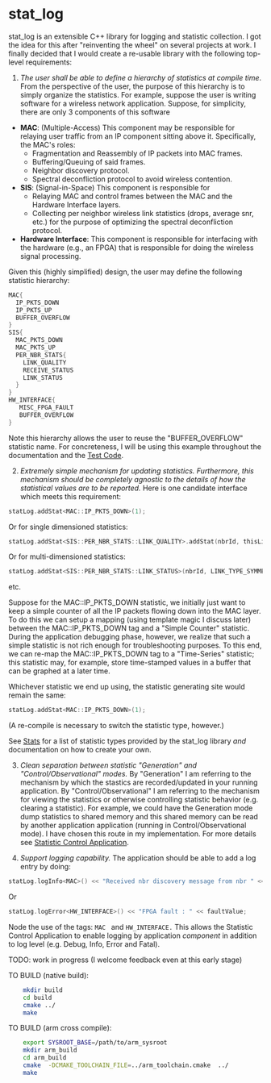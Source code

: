 stat_log
========

stat_log is an extensible C++ library for logging and statistic collection. I got the idea for this after
"reinventing the wheel" on several projects at work.  I finally decided that I would create a re-usable 
library with the following top-level requirements:

1. _The user shall be able to define a hierarchy of statistics at compile time_. From the perspective of the user, the
   purpose of this hierarchy is to simply organize the statistics.  For example, suppose the user is writing software
   for a wireless network application.  Suppose, for simplicity, there are only 3 components of this software
  * **MAC**: (Multiple-Access)  This component may be responsible for relaying user traffic from an IP component sitting above it. 
    Specifically, the MAC's roles: 
      * Fragmentation and Reassembly of IP packets into MAC frames.
      * Buffering/Queuing of said frames.
      * Neighbor discovery protocol.
      * Spectral deconfliction protocol to avoid wireless contention.
  * **SIS**: (Signal-in-Space) This component is responsible for
      * Relaying MAC and control frames between the MAC and the Hardware Interface layers.
      * Collecting per neighbor wireless link statistics (drops, average snr, etc.) for the purpose of optimizing 
        the spectral deconfliction protocol. 
  * **Hardware Interface**:  This component is responsible for interfacing with the hardware (e.g., an FPGA) that is
    responsible for doing the wireless signal processing. 
    
   Given this (highly simplified) design, the user may define the following statistic hierarchy:

  ```cpp
  MAC{
    IP_PKTS_DOWN
    IP_PKTS_UP
    BUFFER_OVERFLOW
  }
  SIS{
    MAC_PKTS_DOWN
    MAC_PKTS_UP
    PER_NBR_STATS{
      LINK_QUALITY
      RECEIVE_STATUS
      LINK_STATUS
    }
  }
  HW_INTERFACE{
     MISC_FPGA_FAULT
     BUFFER_OVERFLOW
  }
  ```

  Note this hierarchy allows the user to reuse the "BUFFER_OVERFLOW" statistic name.
  For concreteness, I will be using this example throughout the documentation and the [Test Code](test).
  
2. _Extremely simple mechanism for updating statistics.  Furthermore, this mechanism should be completely agnostic to
   the details of how the statistical values are to be reported._  Here is one candidate interface which meets this
   requirement:

  ```cpp
  statLog.addStat<MAC::IP_PKTS_DOWN>(1);
  ```
  Or for single dimensioned statistics:
  
  ```cpp
  statLog.addStat<SIS::PER_NBR_STATS::LINK_QUALITY>.addStat(nbrId, thisLinkQuality);
  ```
  Or for multi-dimensioned statistics:
  
   ```cpp
  statLog.addStat<SIS::PER_NBR_STATS::LINK_STATUS>(nbrId, LINK_TYPE_SYMMETRIC, 1);
  ```
  etc.
  
  Suppose for the MAC::IP_PKTS_DOWN statistic, we initially just want to keep a simple counter of all the IP packets
  flowing down into the MAC layer.  To do this we can setup a mapping (using template magic I discuss later) between the
  MAC::IP_PKTS_DOWN tag and a "Simple Counter" statistic.  During the application debugging phase, however, we realize
  that such a simple statistic is not rich enough for troubleshooting purposes.  To this end, we can re-map the
  MAC::IP_PKTS_DOWN tag to a "Time-Series" statistic; this statistic may, for example, store time-stamped values in a
  buffer that can be graphed at a later time.  
  
  Whichever statistic we end up using, the statistic generating site would remain the same:
  ```cpp
  statLog.addStat<MAC::IP_PKTS_DOWN>(1);
  ```
  (A re-compile is necessary to switch the statistic type, however.)
  
  See [Stats](doc/statistic_types.md) for a list of statistic types provided by the stat\_log library _and_ documentation on how to create your own.
  
  
3. _Clean separation between statistic "Generation" and "Control/Observational" modes._  By "Generation" I am referring to the mechanism by which the stastics are recorded/updated in your running application.  By "Control/Observational" I am referring to the mechanism for viewing the statistics or otherwise controlling statistic behavior (e.g. clearing a statistic).  For example, we could have the Generation mode dump statistics to shared memory and this shared memory can be read by another application application (running in Control/Observational mode).  I have chosen this route in my implementation.  For more details see [Statistic Control Application](doc/stat_control_app.md).

4. _Support logging capability._   The application should be able to add a log entry by doing:
  ```cpp
  statLog.logInfo<MAC>() << "Received nbr discovery message from nbr " << nbrId;
  ```
  Or
  ```cpp
  statLog.logError<HW_INTERFACE>() << "FPGA fault : " << faultValue;
  ```
  Node the use of the tags: ```MAC ``` and ```HW_INTERFACE.```  This allows the Statistic Control Application to enable  logging by application _component_ in addition to log level (e.g. Debug, Info, Error and Fatal).
  


TODO: work in progress (I welcome feedback even at this early stage)


TO BUILD (native build):
```bash
    mkdir build
    cd build
    cmake ../
    make
```

TO BUILD (arm cross compile):
```bash
    export SYSROOT_BASE=/path/to/arm_sysroot
    mkdir arm_build
    cd arm_build
    cmake  -DCMAKE_TOOLCHAIN_FILE=../arm_toolchain.cmake  ../
    make
```

